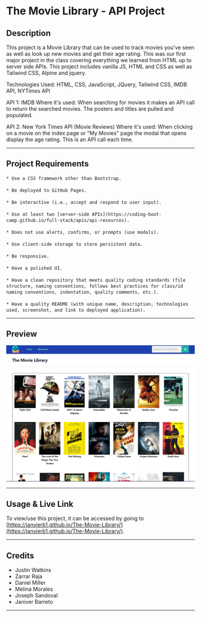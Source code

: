 # The Movie Library  - API Project

## **Description**

This project is a Movie Library that can be used to track movies you've seen as well as look up new movies and get their age rating. This was our first major project in the class covering everything we learned from HTML up to server side APIs. This project includes vanilla JS, HTML and CSS as well as Tailwind CSS, Alpine and jquery. 

Technologies Used: HTML, CSS, JavaScript, JQuery, Tailwind CSS, IMDB API, NYTimes API

API 1: IMDB
Where it's used: When searching for movies it makes an API call to return the searched movies. The posters and titles are pulled and populated.

API 2: New York Times API (Movie Reviews)
Where it's used: When clicking on a movie on the index page or "My Movies" page the modal that opens display the age rating. This is an API call each time. 

---

## **Project Requirements**
```
* Use a CSS framework other than Bootstrap.

* Be deployed to GitHub Pages.

* Be interactive (i.e., accept and respond to user input).

* Use at least two [server-side APIs](https://coding-boot-camp.github.io/full-stack/apis/api-resources).

* Does not use alerts, confirms, or prompts (use modals).

* Use client-side storage to store persistent data.

* Be responsive.

* Have a polished UI.

* Have a clean repository that meets quality coding standards (file structure, naming conventions, follows best practices for class/id naming conventions, indentation, quality comments, etc.).

* Have a quality README (with unique name, description, technologies used, screenshot, and link to deployed application).
```
---

## **Preview**
![Website Preview](./assets/images/screenshot.PNG)

---

## **Usage & Live Link**

To view/use this project, it can be accessed by going to [https://janvierb1.github.io/The-Movie-Library/](https://janvierb1.github.io/The-Movie-Library/). 

---

## **Credits**

- Justin Watkins
- Zarrar Raja
- Daniel Miller
- Melina Morales
- Joseph Sandoval
- Janiver Barreto

---
